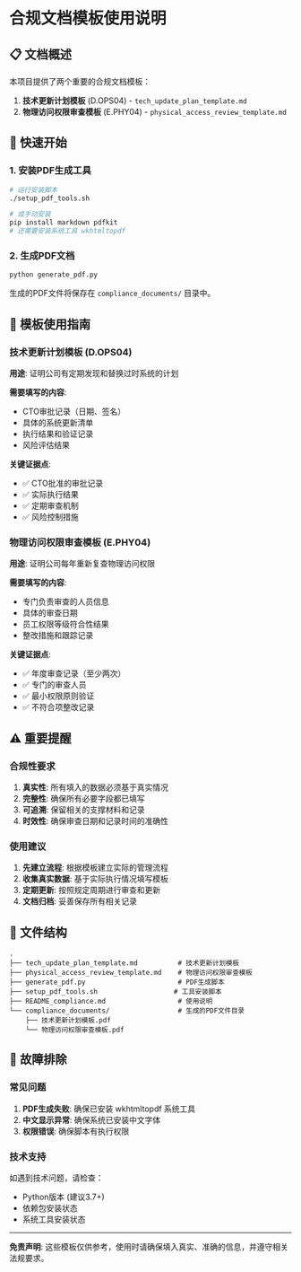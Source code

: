 # 合规文档模板使用说明

## 📋 文档概述

本项目提供了两个重要的合规文档模板：

1. **技术更新计划模板** (D.OPS04) - `tech_update_plan_template.md`
2. **物理访问权限审查模板** (E.PHY04) - `physical_access_review_template.md`

## 🚀 快速开始

### 1. 安装PDF生成工具
```bash
# 运行安装脚本
./setup_pdf_tools.sh

# 或手动安装
pip install markdown pdfkit
# 还需要安装系统工具 wkhtmltopdf
```

### 2. 生成PDF文档
```bash
python generate_pdf.py
```

生成的PDF文件将保存在 `compliance_documents/` 目录中。

## 📝 模板使用指南

### 技术更新计划模板 (D.OPS04)

**用途**: 证明公司有定期发现和替换过时系统的计划

**需要填写的内容**:
- CTO审批记录（日期、签名）
- 具体的系统更新清单
- 执行结果和验证记录
- 风险评估结果

**关键证据点**:
- ✅ CTO批准的审批记录
- ✅ 实际执行结果
- ✅ 定期审查机制
- ✅ 风险控制措施

### 物理访问权限审查模板 (E.PHY04)

**用途**: 证明公司每年重新复查物理访问权限

**需要填写的内容**:
- 专门负责审查的人员信息
- 具体的审查日期
- 员工权限等级符合性结果
- 整改措施和跟踪记录

**关键证据点**:
- ✅ 年度审查记录（至少两次）
- ✅ 专门的审查人员
- ✅ 最小权限原则验证
- ✅ 不符合项整改记录

## ⚠️ 重要提醒

### 合规性要求
1. **真实性**: 所有填入的数据必须基于真实情况
2. **完整性**: 确保所有必要字段都已填写
3. **可追溯**: 保留相关的支撑材料和记录
4. **时效性**: 确保审查日期和记录时间的准确性

### 使用建议
1. **先建立流程**: 根据模板建立实际的管理流程
2. **收集真实数据**: 基于实际执行情况填写模板
3. **定期更新**: 按照规定周期进行审查和更新
4. **文档归档**: 妥善保存所有相关记录

## 📁 文件结构
```
.
├── tech_update_plan_template.md          # 技术更新计划模板
├── physical_access_review_template.md    # 物理访问权限审查模板
├── generate_pdf.py                       # PDF生成脚本
├── setup_pdf_tools.sh                   # 工具安装脚本
├── README_compliance.md                  # 使用说明
└── compliance_documents/                 # 生成的PDF文件目录
    ├── 技术更新计划模板.pdf
    └── 物理访问权限审查模板.pdf
```

## 🔧 故障排除

### 常见问题
1. **PDF生成失败**: 确保已安装 wkhtmltopdf 系统工具
2. **中文显示异常**: 确保系统已安装中文字体
3. **权限错误**: 确保脚本有执行权限

### 技术支持
如遇到技术问题，请检查：
- Python版本 (建议3.7+)
- 依赖包安装状态
- 系统工具安装状态

---

**免责声明**: 这些模板仅供参考，使用时请确保填入真实、准确的信息，并遵守相关法规要求。
